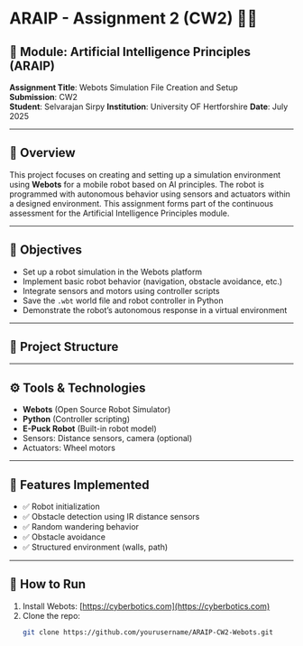 # ARAIP - Assignment 2 (CW2) 🧠🤖

## 📘 Module: Artificial Intelligence Principles (ARAIP)
**Assignment Title**: Webots Simulation File Creation and Setup  
**Submission**: CW2  
**Student**: Selvarajan Sirpy 
**Institution**: University OF Hertforshire 
**Date**: July 2025

---

## 📝 Overview
This project focuses on creating and setting up a simulation environment using **Webots** for a mobile robot based on AI principles. The robot is programmed with autonomous behavior using sensors and actuators within a designed environment. This assignment forms part of the continuous assessment for the Artificial Intelligence Principles module.

---

## 🎯 Objectives
- Set up a robot simulation in the Webots platform
- Implement basic robot behavior (navigation, obstacle avoidance, etc.)
- Integrate sensors and motors using controller scripts
- Save the `.wbt` world file and robot controller in Python
- Demonstrate the robot’s autonomous response in a virtual environment

---

## 📁 Project Structure


---

## ⚙️ Tools & Technologies

- **Webots** (Open Source Robot Simulator)
- **Python** (Controller scripting)
- **E-Puck Robot** (Built-in robot model)
- Sensors: Distance sensors, camera (optional)
- Actuators: Wheel motors

---

## 🚀 Features Implemented

- ✅ Robot initialization
- ✅ Obstacle detection using IR distance sensors
- ✅ Random wandering behavior
- ✅ Obstacle avoidance
- ✅ Structured environment (walls, path)

---

## 🔧 How to Run

1. Install Webots: [https://cyberbotics.com](https://cyberbotics.com)
2. Clone the repo:
   ```bash
   git clone https://github.com/yourusername/ARAIP-CW2-Webots.git
